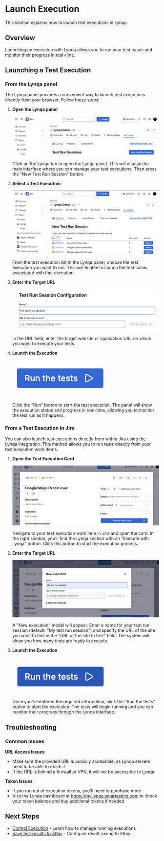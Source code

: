 # Launch Execution

This section explains how to launch test executions in Lynqa.

## Overview

Launching an execution with Lynqa allows you to run your test cases and monitor their progress in real-time.

## Launching a Test Execution

### From the Lynqa panel

The Lynqa panel provides a convenient way to launch test executions directly from your browser. Follow these steps:

1. **Open the Lynqa panel**
   
   ![Lynqa Panel](_media/launch-execution/launch-execution-lynqa-panel.png)
   
   Click on the Lynqa tab to open the Lynqa panel. This will display the main interface where you can manage your test executions. Then press the "New Test Run Session" button.


2. **Select a Test Execution**
   
   ![Select Test Execution](_media/launch-execution/launch-execution-lynqa-panel-select-test-exec.png)
   
   From the test execution list in the Lynqa panel, choose the test execution you want to run. This will enable to launch the test cases associated with that execution.

3. **Enter the Target URL**
   
   ![Enter URL](_media/launch-execution/launch-execution-lynqa-panel-enter-url.png)
   
   In the URL field, enter the target website or application URL on which you want to execute your tests.

4. **Launch the Execution**
   
   ![Run Execution](_media/launch-execution/launch-execution-lynqa-panel-run.png)
   
   Click the "Run" button to start the test execution. The panel will show the execution status and progress in real-time, allowing you to monitor the test run as it happens.

### From a Test Execution in Jira

You can also launch test executions directly from within Jira using the Lynqa integration. This method allows you to run tests directly from your test execution work items.

1. **Open the Test Execution Card**
   
   ![Test Execution Card](_media/launch-execution/launch-execution-xray-test-exec-card.png)
   
   Navigate to your test execution work item in Jira and open the card. In the right sidebar, you'll find the Lynqa section with an "Execute with Lynqa" button. Click this button to start the execution process.

2. **Enter the Target URL**
   
   ![Enter URL in Jira](_media/launch-execution/launch-execution-xray-test-exec-card-enter-url.png)
   
   A "New execution" modal will appear. Enter a name for your test run session (default: "My test run session") and specify the URL of the site you want to test in the "URL of the site to test" field. The system will show you how many tests are ready to execute.

3. **Launch the Execution**
   
   ![Launch Execution](_media/launch-execution/launch-execution-xray-test-exec-card-launch.png)
   
   Once you've entered the required information, click the "Run the tests" button to start the execution. The tests will begin running and you can monitor their progress through the Lynqa interface.

## Troubleshooting

### Common Issues

**URL Access Issues**
- Make sure the provided URL is publicly accessible, as Lynqa servers need to be able to reach it
- If the URL is behind a firewall or VPN, it will not be accessible to Lynqa

**Token Issues**
- If you run out of execution tokens, you'll need to purchase more
- Visit the Lynqa dashboard at https://my.lynqa.smartesting.com to check your token balance and buy additional tokens if needed

## Next Steps

- [Control Execution](control-execution.md) - Learn how to manage running executions
- [Save test results to XRay](xray-integration.md) - Configure result saving to XRay
